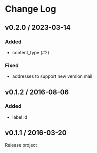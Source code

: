 # Change Log
## v0.2.0 / 2023-03-14

### Added
- content_type (#2)

### Fixed
- addresses to support new version mail

## v0.1.2 / 2016-08-06

### Added
- label id

## v0.1.1 / 2016-03-20
Release project
